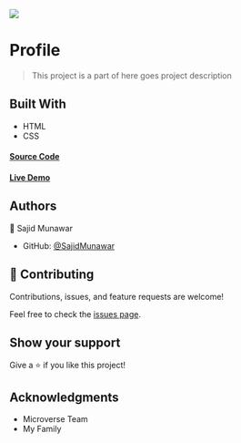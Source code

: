 ![](https://img.shields.io/badge/Microverse-blueviolet)

# Profile

> This project is a part of here goes project description



## Built With

- HTML
- CSS

#### [Source Code](git@github.com:sajid-munawar/Portfolio-Bootstrap.git)

#### [Live Demo](https://sajid-munawar.github.io/Portfolio-Bootstrap/)

## Authors

👤 Sajid Munawar

- GitHub: [@SajidMunawar](https://github.com/sajid-munawar)


## 🤝 Contributing

Contributions, issues, and feature requests are welcome!

Feel free to check the [issues page](../../issues/).

## Show your support

Give a ⭐️ if you like this project!

## Acknowledgments

- Microverse Team
- My Family
